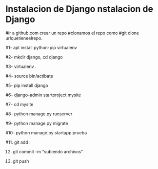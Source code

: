 # Instalacion de Django nstalacion de Django
#ir a github.com crear un repo
#clonamos el repo como
#git clone urlquetieneelrepo.

#1- apt install python-pip virtualenv


#2- mkdir django, cd django

#3- virtualenv .

#4- source bin/actibate

#5- pip install django

#6- django-admin startproject mysite

#7- cd mysite

#8- python manage.py runserver

#9- python manage.py migrate


#10- python manage.py startapp prueba

#11. git add .

12. git commit -m "subiendo archivos"

13. git push
